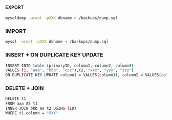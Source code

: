 #### EXPORT
```sh
mysqldump -uroot -pXXX dbname > /backups/dump.sql
```

### IMPORT
```sh
mysql -uroot -pXXX dbname < /backups/dump.sql
```

### INSERT + ON DUPLICATE KEY UPDATE
```sh
INSERT INTO table (primaryID, column1, column2, column3)
VALUES (1, "aaa", "bbb", "ccc"),(2, "xxx", "yyy", "zzz")
ON DUPLICATE KEY UPDATE column1 = VALUES(column1), column2 = VALUES(column2)
```

### DELETE + JOIN
```sh
DELETE t1
FROM aaa AS t1
INNER JOIN bbb as t2 USING (ID)
WHERE t1.column = "XXX"
```
